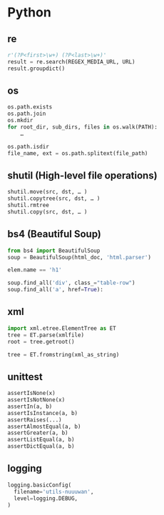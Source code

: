 # Python

## re

```python
r'(?P<first>\w+) (?P<last>\w+)'
result = re.search(REGEX_MEDIA_URL, URL)
result.groupdict()
```

## os

```python
os.path.exists
os.path.join
os.mkdir
for root_dir, sub_dirs, files in os.walk(PATH):
    …

os.path.isdir
file_name, ext = os.path.splitext(file_path)
```

## shutil (High-level file operations)

```python
shutil.move(src, dst, … )
shutil.copytree(src, dst, … )
shutil.rmtree
shutil.copy(src, dst, … )
```

## bs4 (Beautiful Soup)

```python
from bs4 import BeautifulSoup
soup = BeautifulSoup(html_doc, 'html.parser')

elem.name == 'h1'

soup.find_all('div', class_="table-row")
soup.find_all('a', href=True):


```

## xml

```python
import xml.etree.ElementTree as ET
tree = ET.parse(xmlfile)
root = tree.getroot()

tree = ET.fromstring(xml_as_string)

```

## unittest

```python
assertIsNone(x)
assertIsNotNone(x)
assertIn(a, b)
assertIsInstance(a, b)
assertRaises(...)
assertAlmostEqual(a, b)
assertGreater(a, b)
assertListEqual(a, b)
assertDictEqual(a, b)
```

## logging
```python
logging.basicConfig(
  filename='utils-nuuuwan',
  level=logging.DEBUG,
)
```
